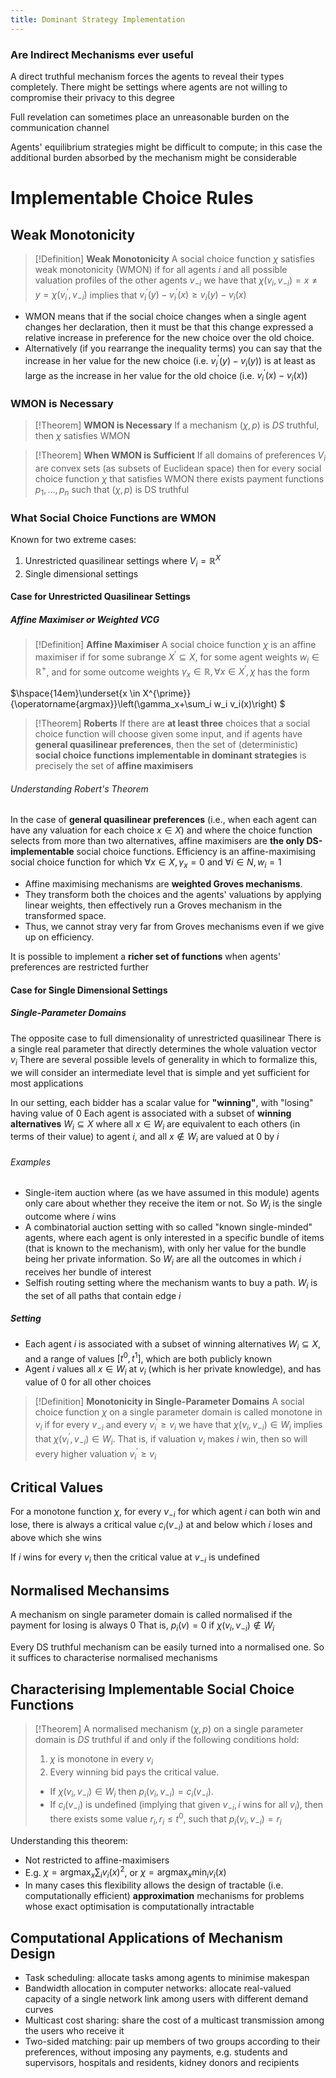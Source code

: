 ```yaml
---
title: Dominant Strategy Implementation
---
```

### Are Indirect Mechanisms ever useful
A direct truthful mechanism forces the agents to reveal their types completely. There might be settings where agents are not willing to compromise their privacy to this degree

Full revelation can sometimes place an unreasonable burden on the communication channel

Agents' equilibrium strategies might be difficult to compute; in this case the additional burden absorbed by the mechanism might be considerable

# Implementable Choice Rules

## Weak Monotonicity

>[!Definition]
>**Weak Monotonicity**
>A social choice function $\chi$ satisfies weak monotonicity (WMON) if for all agents $i$ and all possible valuation profiles of the other agents $v_{-i}$ we have that $\chi\left(v_i, v_{-i}\right)=x \neq y=\chi\left(v_i^{\prime}, v_{-i}\right)$ implies that $v_i^{\prime}(y)-v_i^{\prime}(x) \geq v_i(y)-v_i(x)$

- WMON means that if the social choice changes when a single agent changes her declaration, then it must be that this change expressed a relative increase in preference for the new choice over the old choice.
- Alternatively (if you rearrange the inequality terms) you can say that the increase in her value for the new choice (i.e. $\left.v_i^{\prime}(y)-v_i(y)\right)$ is at least as large as the increase in her value for the old choice (i.e. $\left.v_i^{\prime}(x)-v_i(x)\right)$

### WMON is Necessary
>[!Theorem]
>**WMON is Necessary**
>If a mechanism $(\chi, p)$ is $D S$ truthful, then $\chi$ satisfies WMON

>[!Theorem]
>**When WMON is Sufficient**
>If all domains of preferences $V_i$ are convex sets (as subsets of Euclidean space) then for every social choice function $\chi$ that satisfies WMON there exists payment functions $p_1, \ldots, p_n$ such that $(\chi, p)$ is DS truthful

### What Social Choice Functions are WMON
Known for two extreme cases:
1. Unrestricted quasilinear settings where $V_i=\mathbb{R}^X$
2. Single dimensional settings

#### Case for Unrestricted Quasilinear Settings
##### Affine Maximiser or Weighted VCG
>[!Definition]
>**Affine Maximiser**
>A social choice function $\chi$ is an affine maximiser if for some subrange $X^{\prime} \subseteq X$, for some agent weights $w_i \in \mathbb{R}^{+}$, and for some outcome weights $\gamma_x \in \mathbb{R}, \forall x \in X^{\prime}, \chi$ has the form
>
$\hspace{14em}\underset{x \in X^{\prime}}{\operatorname{argmax}}\left(\gamma_x+\sum_i w_i v_i(x)\right)
$

>[!Theorem]
>**Roberts**
>If there are **at least three** choices that a social choice function will choose given some input, and if agents have **general quasilinear preferences**, then the set of (deterministic) **social choice functions implementable in dominant strategies** is precisely the set of **affine maximisers**

###### Understanding Robert's Theorem
In the case of **general quasilinear preferences** (i.e., when each agent can have any valuation for each choice $x \in X)$ and where the choice function selects from more than two alternatives, affine maximisers are **the only DS-implementable** social choice functions.
Efficiency is an affine-maximising social choice function for which $\forall x \in X, \gamma_x=0$ and $\forall i \in N, w_i=1$
- Affine maximising mechanisms are **weighted Groves mechanisms**.
- They transform both the choices and the agents' valuations by applying linear weights, then effectively run a Groves mechanism in the transformed space.
- Thus, we cannot stray very far from Groves mechanisms even if we give up on efficiency.

It is possible to implement a **richer set of functions** when agents' preferences are restricted further

#### Case for Single Dimensional Settings
##### Single-Parameter Domains
The opposite case to full dimensionality of unrestricted quasilinear
There is a single real parameter that directly determines the whole valuation vector $v_i$
There are several possible levels of generality in which to formalize this, we will consider an intermediate level that is simple and yet sufficient for most applications

In our setting, each bidder has a scalar value for **"winning"**, with "losing" having value of 0
Each agent is associated with a subset of **winning alternatives** $W_i \subseteq X$ where all $x \in W_i$ are equivalent to each others (in terms of their value) to agent $i$, and all $x \notin W_i$ are valued at 0 by $i$

###### Examples
- Single-item auction where (as we have assumed in this module) agents only care about whether they receive the item or not. So $W_i$ is the single outcome where $i$ wins
- A combinatorial auction setting with so called "known single-minded" agents, where each agent is only interested in a specific bundle of items (that is known to the mechanism), with only her value for the bundle being her private information. So $W_i$ are all the outcomes in which $i$ receives her bundle of interest
- Selfish routing setting where the mechanism wants to buy a path. $W_i$ is the set of all paths that contain edge $i$

##### Setting
- Each agent $i$ is associated with a subset of winning alternatives $W_i \subseteq X$, and a range of values $\left[t^0, t^1\right]$, which are both publicly known
- Agent $i$ values all $x \in W_i$ at $v_i$ (which is her private knowledge), and has value of 0 for all other choices

>[!Definition]
>**Monotonicity in Single-Parameter Domains**
>A social choice function $\chi$ on a single parameter domain is called monotone in $v_i$ if for every $v_{-i}$ and every $v_i^{\prime} \geq v_i$ we have that $\chi\left(v_i, v_{-i}\right) \in W_i$ implies that $\chi\left(v_i^{\prime}, v_{-i}\right) \in W_i$. That is, if valuation $v_i$ makes $i$ win, then so will every higher valuation $v_i^{\prime} \geq v_i$

## Critical Values
For a monotone function $\chi$, for every $v_{-i}$ for which agent $i$ can both win and lose, there is always a critical value $c_i\left(v_{-i}\right)$ at and below which $i$ loses and above which she wins

If $i$ wins for every $v_i$ then the critical value at $v_{-i}$ is undefined

## Normalised Mechansims
A mechanism on single parameter domain is called normalised if the payment for losing is always 0
That is, $p_i(v)=0$ if $\chi\left(v_i, v_{-i}\right) \notin W_i$

Every DS truthful mechanism can be easily turned into a normalised one. So it suffices to characterise normalised mechanisms

## Characterising Implementable Social Choice Functions
>[!Theorem]
>A normalised mechanism $(\chi, p)$ on a single parameter domain is $D S$ truthful if and only if the following conditions hold:
>1. $\chi$ is monotone in every $v_i$
>2. Every winning bid pays the critical value.
>	- If $\chi\left(v_i, v_{-i}\right) \in W_i$ then $p_i\left(v_i, v_{-i}\right)=c_i\left(v_{-i}\right)$.
>	- If $c_i\left(v_{-i}\right)$ is undefined (implying that given $v_{-i}, i$ wins for all $\left.v_i\right)$, then there exists some value $r_i, r_i \leq t^0$, such that $p_i\left(v_i, v_{-i}\right)=r_i$

Understanding this theorem:
- Not restricted to affine-maximisers
- E.g. $\chi=\operatorname{argmax}_x \sum_i v_i(x)^2$, or $\chi=\operatorname{argmax}_x \min _i v_i(x)$
- In many cases this flexibility allows the design of tractable (i.e. computationally efficient) **approximation** mechanisms for problems whose exact optimisation is computationally intractable

## Computational Applications of Mechanism Design

- Task scheduling: allocate tasks among agents to minimise makespan
- Bandwidth allocation in computer networks: allocate real-valued capacity of a single network link among users with different demand curves
- Multicast cost sharing: share the cost of a multicast transmission among the users who receive it
- Two-sided matching: pair up members of two groups according to their preferences, without imposing any payments, e.g. students and supervisors, hospitals and residents, kidney donors and recipients